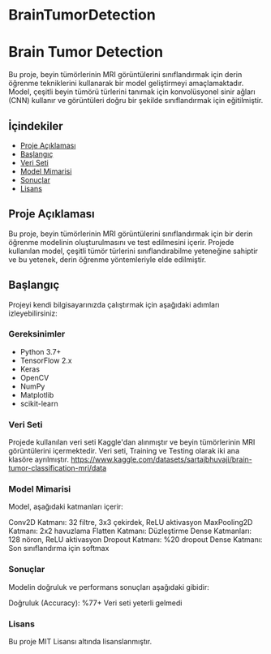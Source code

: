 # BrainTumorDetection
# Brain Tumor Detection

Bu proje, beyin tümörlerinin MRI görüntülerini sınıflandırmak için derin öğrenme tekniklerini kullanarak bir model geliştirmeyi amaçlamaktadır. Model, çeşitli beyin tümörü türlerini tanımak için konvolüsyonel sinir ağları (CNN) kullanır ve görüntüleri doğru bir şekilde sınıflandırmak için eğitilmiştir.

## İçindekiler

- [Proje Açıklaması](#proje-açıklaması)
- [Başlangıç](#başlangıç)
- [Veri Seti](#veri-seti)
- [Model Mimarisi](#model-mimarisi)
- [Sonuçlar](#sonuçlar)
- [Lisans](#lisans)

## Proje Açıklaması

Bu proje, beyin tümörlerinin MRI görüntülerini sınıflandırmak için bir derin öğrenme modelinin oluşturulmasını ve test edilmesini içerir. Projede kullanılan model, çeşitli tümör türlerini sınıflandırabilme yeteneğine sahiptir ve bu yetenek, derin öğrenme yöntemleriyle elde edilmiştir.

## Başlangıç

Projeyi kendi bilgisayarınızda çalıştırmak için aşağıdaki adımları izleyebilirsiniz:

### Gereksinimler

- Python 3.7+
- TensorFlow 2.x
- Keras
- OpenCV
- NumPy
- Matplotlib
- scikit-learn

### Veri Seti
Projede kullanılan veri seti Kaggle'dan alınmıştır ve beyin tümörlerinin MRI görüntülerini içermektedir. Veri seti, Training ve Testing olarak iki ana klasöre ayrılmıştır.
https://www.kaggle.com/datasets/sartajbhuvaji/brain-tumor-classification-mri/data


### Model Mimarisi
Model, aşağıdaki katmanları içerir:

Conv2D Katmanı: 32 filtre, 3x3 çekirdek, ReLU aktivasyon
MaxPooling2D Katmanı: 2x2 havuzlama
Flatten Katmanı: Düzleştirme
Dense Katmanları: 128 nöron, ReLU aktivasyon
Dropout Katmanı: %20 dropout
Dense Katmanı: Son sınıflandırma için softmax
### Sonuçlar
Modelin doğruluk ve performans sonuçları aşağıdaki gibidir:

Doğruluk (Accuracy): %77+
Veri seti yeterli gelmedi
### Lisans
Bu proje MIT Lisansı altında lisanslanmıştır.
